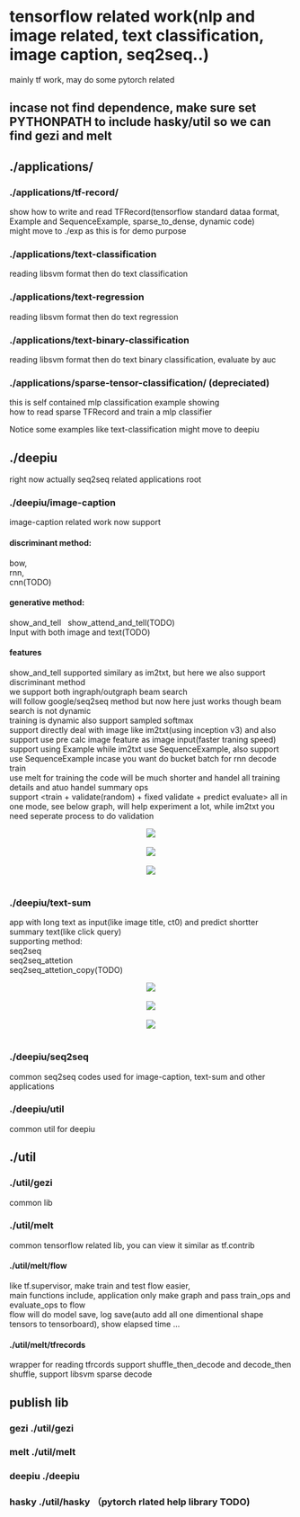 # tensorflow related work(nlp and image related, text classification, image caption, seq2seq..) 
mainly tf work, may do some pytorch related     

## incase not find dependence, make sure set PYTHONPATH to include hasky/util so we can find gezi and melt  
## ./applications/   
### ./applications/tf-record/   
show how to write and read TFRecord(tensorflow standard dataa format, Example and SequenceExample, sparse_to_dense, dynamic code)   
might move to ./exp  as this is for demo purpose  
### ./applications/text-classification  
reading libsvm format then do text classification    
### ./applications/text-regression
reading libsvm format then do text regression  
### ./applications/text-binary-classification  
reading libsvm format then do text binary classification, evaluate by auc  
### ./applications/sparse-tensor-classification/ (depreciated)  
this is self contained mlp classification example showing   
how to read sparse TFRecord and train a mlp classifier 

Notice some examples like text-classification might move to deepiu

## ./deepiu
right now actually seq2seq related applications root
### ./deepiu/image-caption
image-caption related work now support 
#### discriminant method:  
bow,  
rnn,  
cnn(TODO)  
#### generative method:  
show_and_tell   
show_attend_and_tell(TODO)    
Input with both image and text(TODO)   

#### features
show_and_tell supported similary as im2txt, but here we also support discriminant method    
we support both ingraph/outgraph beam search  
will follow google/seq2seq method but now here just works though beam search is not dynamic  
training is dynamic also support sampled softmax  
support directly deal with image like im2txt(using inception v3) and also support use pre calc image feature  as image input(faster traning speed)   
support using Example while im2txt use SequenceExample, also support use SequenceExample incase you want do bucket batch for rnn decode train  
use melt for training the code will be much shorter and handel all training details and atuo handel summary ops  
support <train + validate(random) + fixed validate + predict evaluate> all in one mode, see below graph, will help experiment a lot, while im2txt you need seperate process to do validation  

<div align="center">
  <img src="http://images2015.cnblogs.com/blog/61573/201704/61573-20170409001354082-1278393427.png"><br><br>
</div>  
<div align="center">
  <img src="http://images2015.cnblogs.com/blog/61573/201704/61573-20170409001550691-618821679.png"><br><br>
</div>  
<div align="center">
  <img src="http://images2015.cnblogs.com/blog/61573/201704/61573-20170409001639628-1055762157.png"><br><br>
</div>  

### ./deepiu/text-sum
app with long text as input(like image title, ct0) and predict shortter summary text(like click query)  
supporting method:  
seq2seq  
seq2seq_attetion     
seq2seq_attetion_copy(TODO)    

<div align="center">
  <img src="http://images2015.cnblogs.com/blog/61573/201703/61573-20170318205837260-872722304.png"><br><br>
</div>  
<div align="center">
  <img src="http://images2015.cnblogs.com/blog/61573/201703/61573-20170318205836604-2137010595.png"><br><br>
</div>      
<div align="center">
  <img src="http://images2015.cnblogs.com/blog/61573/201703/61573-20170318205836120-181624783.png"><br><br>
</div>  

### ./deepiu/seq2seq 
common seq2seq codes used for image-caption, text-sum and other applications
### ./deepiu/util
common util for deepiu  

## ./util
### ./util/gezi
common lib 
### ./util/melt
common tensorflow related lib, you can view it similar as tf.contrib
#### ./util/melt/flow
like  tf.supervisor, make train and test flow easier,  
main functions include, application only make graph and pass train_ops and evaluate_ops to flow  
flow will do model save, log save(auto add all one dimentional shape tensors to tensorboard), show elapsed time ... 
#### ./util/melt/tfrecords  
wrapper for reading tfrcords support shuffle_then_decode and decode_then shuffle, support libsvm sparse decode  

## publish lib
### gezi ./util/gezi 
### melt ./util/melt
### deepiu ./deepiu  
### hasky ./util/hasky （pytorch rlated help library TODO)
